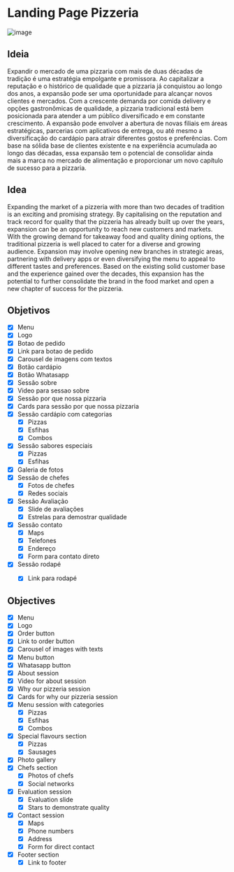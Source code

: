 # Landing Page Pizzeria

![image](https://github.com/AmadeuAnjos/landing-page-pizzeria/assets/53497771/e2b679f7-4da6-404e-ab79-1a3772289cf8)



## Ideia 
Expandir o mercado de uma pizzaria com mais de duas décadas de tradição é uma estratégia empolgante e promissora. Ao capitalizar a reputação e o histórico de qualidade que a pizzaria já conquistou ao longo dos anos, a expansão pode ser uma oportunidade para alcançar novos clientes e mercados. Com a crescente demanda por comida delivery e opções gastronômicas de qualidade, a pizzaria tradicional está bem posicionada para atender a um público diversificado e em constante crescimento. A expansão pode envolver a abertura de novas filiais em áreas estratégicas, parcerias com aplicativos de entrega, ou até mesmo a diversificação do cardápio para atrair diferentes gostos e preferências. Com base na sólida base de clientes existente e na experiência acumulada ao longo das décadas, essa expansão tem o potencial de consolidar ainda mais a marca no mercado de alimentação e proporcionar um novo capítulo de sucesso para a pizzaria.

## Idea 
Expanding the market of a pizzeria with more than two decades of tradition is an exciting and promising strategy. By capitalising on the reputation and track record for quality that the pizzeria has already built up over the years, expansion can be an opportunity to reach new customers and markets. With the growing demand for takeaway food and quality dining options, the traditional pizzeria is well placed to cater for a diverse and growing audience. Expansion may involve opening new branches in strategic areas, partnering with delivery apps or even diversifying the menu to appeal to different tastes and preferences. Based on the existing solid customer base and the experience gained over the decades, this expansion has the potential to further consolidate the brand in the food market and open a new chapter of success for the pizzeria.


## Objetivos

- [X] Menu
- [X] Logo
- [X] Botao de pedido
- [X] Link para botao de pedido
- [X] Carousel de imagens com textos
- [X] Botão cardápio
- [X] Botão Whatasapp
- [X] Sessão sobre
- [X] Video para sessao sobre
- [X] Sessão por que nossa pizzaria
- [X] Cards para sessão por que nossa pizzaria
- [X] Sessão cardápio com categorias
    - [X] Pizzas
    - [X] Esfihas
    - [X] Combos
- [X] Sessão sabores especiais 
    - [X] Pizzas
    - [X] Esfihas
- [X] Galeria de fotos
- [X] Sessão de chefes
    - [X] Fotos de chefes
    - [X] Redes sociais
- [X] Sessão Avaliação
    - [X] Slide de avaliações
    - [X] Estrelas para demostrar qualidade
- [X] Sessão contato
    - [X] Maps
    - [X] Telefones
    - [X] Endereço
    - [X] Form para contato direto
- [X] Sessão rodapé
    - [X] Link para rodapé



## Objectives

- [X] Menu
- [X] Logo
- [X] Order button
- [X] Link to order button
- [X] Carousel of images with texts
- [X] Menu button
- [X] Whatasapp button
- [X] About session
- [X] Video for about session
- [X] Why our pizzeria session
- [X] Cards for why our pizzeria session
- [X] Menu session with categories
    - [X] Pizzas
    - [X] Esfihas
    - [X] Combos
- [X] Special flavours section 
    - [X] Pizzas
    - [X] Sausages
- [X] Photo gallery
- [X] Chefs section
    - [X] Photos of chefs
    - [X] Social networks
- [X] Evaluation session
    - [X] Evaluation slide
    - [X] Stars to demonstrate quality
- [X] Contact session
    - [X] Maps
    - [X] Phone numbers
    - [X] Address
    - [X] Form for direct contact
- [X] Footer section
    - [X] Link to footer
